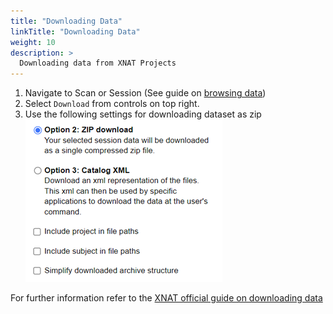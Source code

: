 ```yaml
---
title: "Downloading Data"
linkTitle: "Downloading Data"
weight: 10
description: >
  Downloading data from XNAT Projects
---
```


1. Navigate to Scan or Session (See guide on [browsing data](/docs/user-guides/browsing-data))
2. Select `Download` from controls on top right. 
3. Use the following settings for downloading dataset as zip ![text](/docs/user-guides/xnat-data-download-options.png)

For further information refer to the [XNAT official guide on downloading data](https://wiki.xnat.org/documentation/how-to-use-xnat/how-to-download-image-data-from-xnat-projects)

